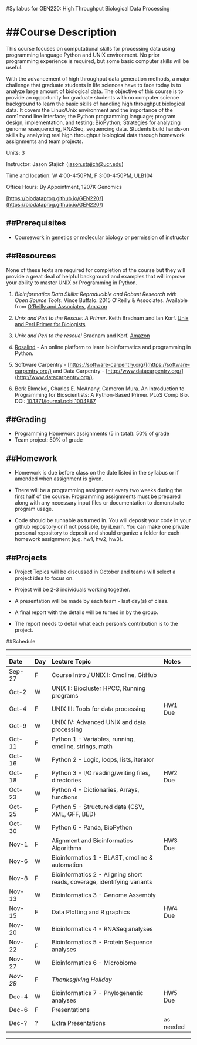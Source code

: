 #Syllabus for GEN220: High Throughput Biological Data Processing

##Course Description
==================

This course focuses on computational skills for processing data using
programming language Python and UNIX environment. No prior programming
experience is required, but some basic computer skills will be useful.

With the advancement of high throughput data generation methods, a
major challenge that graduate students in life sciences have to face
today is to analyze large amount of biological data. The objective of
this course is to provide an opportunity for graduate students with no
computer science background to learn the basic skills of handling high
throughput biological data. It covers the Linux/Unix environment and
the importance of the com1mand line interface; the Python programming
language; program design, implementation, and testing; BioPython;
Strategies for analyzing genome resequencing, RNASeq, sequencing data.
Students build hands-on skills by analyzing real high throughput
biological data through homework assignments and team projects.

Units: 3

Instructor: Jason Stajich (jason.stajich@ucr.edu)

Time and location: W 4:00-4:50PM, F 3:00-4:50PM, ULB104

Office Hours: By Appointment, 1207K Genomics

[https://biodataprog.github.io/GEN220/](https://biodataprog.github.io/GEN220/)

##Prerequisites
-------------

* Coursework in genetics or molecular biology or permission of instructor

##Resources
---------

None of these texts are required for completion of the course but they
will provide a great deal of helpful background and examples that will
improve your ability to master UNIX or Programming in Python.

   1. _Bioinformatics Data Skills: Reproducible and Robust Research
      with Open Source Tools_. Vince Buffalo. 2015 O'Reilly &
      Associates. Available from [O'Reilly and Associates](http://shop.oreilly.com/product/0636920030157.do),
      [Amazon](http://amazon.com/Bioinformatics-Data-Skills-Reproducible-Research/dp/1449367372)

   2. _Unix and Perl to the Rescue: A Primer_. Keith Bradnam and Ian
      Korf. [Unix and Perl Primer for Biologists](http://korflab.ucdavis.edu/unix_and_Perl/)

   3. _Unix and Perl to the rescue!_ Bradnam and
      Korf. [Amazon](https://www.amazon.com/gp/product/0521169828?tag=keithbradnamc-20)

   4. [Rosalind](http://rosalind.info/problems/locations/) - An online platform to learn bioinformatics and programming in Python.

   5. Software Carpentry -
      [https://software-carpentry.org/](https://software-carpentry.org/)
      and Data Carpentry - [http://www.datacarpentry.org/](http://www.datacarpentry.org/).

   6. Berk Ekmekci, Charles E. McAnany, Cameron Mura. An Introduction to Programming for Bioscientists: A Python-Based Primer. PLoS Comp Bio. DOI: [10.1371/journal.pcbi.1004867](https://doi.org/10.1371/journal.pcbi.1004867)


##Grading
-------

* Programming Homework assignments (5 in total): 50% of grade
* Team project: 50% of grade

##Homework
--------

* Homework is due before class on the date listed in the syllabus or if amended when assignment is given.

* There will be a programming assignment every two weeks during the first half of the course.
  Programming assignments must be prepared along with any necessary input files or documentation to demonstrate program usage.

* Code should be runnable as turned in. You will deposit your code in
  your github repository or if not possible, by iLearn. You can make
  one private personal repository to deposit and should organize a
  folder for each homework assignment (e.g. hw1, hw2, hw3).

##Projects
--------

* Project Topics will be discussed in October and teams will select a project idea to focus on.

* Project will be 2-3 individuals working together.

* A presentation will be made by each team - last day(s) of class.

* A final report with the details will be turned in by the group.

* The report needs to detail what each person's contribution is to the
  project.

##Schedule

----------
| Date	| Day |	Lecture Topic	|	Notes
| :------ | :---- | :---------------------- | :------------ |
| Sep-27 |	F	|	Course Intro / UNIX I: Cmdline, GitHub	|	|
| Oct-2	|	W	|	UNIX II: Biocluster HPCC, Running programs |	|
| Oct-4	|	F	|	UNIX III: Tools for data processing	| HW1 Due |
| Oct-9	|	W	|	UNIX IV: Advanced UNIX and data processing	|	|
| Oct-11	|	F	|	Python 1 - Variables, running, cmdline, strings, math	|  |
| Oct-16	|	W	|	Python 2 - Logic, loops, lists, iterator	|	|
| Oct-18	|	F	|	Python 3 - I/O reading/writing files, directories	| HW2 Due |
| Oct-23	|	W	|	Python 4 - Dictionaries, Arrays, functions |	|
| Oct-25	|	F	|	Python 5 - Structured data (CSV, XML, GFF, BED)	| 	|
| Oct-30	|	W	|	Python 6 - Panda, BioPython	|	|
| Nov-1	|	F	|	Alignment and Bioinformatics Algorithms	| HW3 Due	|
| Nov-6	|	W	|	Bioinformatics 1 - BLAST, cmdline & automation	|	|
| Nov-8 |	F	|	Bioinformatics 2 - Aligning short reads, coverage, identifying variants	|	|
| Nov-13	|	W	|	Bioinformatics 3 - Genome Assembly 	| |
| Nov-15 |	F	|	Data Plotting and R graphics  |	HW4 Due |
| Nov-20	|	W	| Bioinformatics 4 - RNASeq analyses  |	|
| Nov-22	|	F	|	Bioinformatics 5  - Protein Sequence analyses |	|
| Nov-27	|	W	| Bioinformatics 6  - Microbiome |	|
| *Nov-29*	|	F	| *Thanksgiving Holiday* |		|
| Dec-4	|	W	| Bioinformatics 7 - Phylogenentic analyses | HW5 Due |
| Dec-6	|	F	|	Presentations	|	  |
| Dec-? | ? | Extra Presentations |  as needed |
----------
